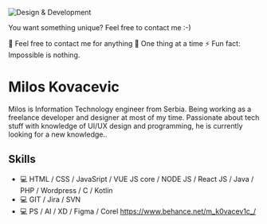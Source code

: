 ![Design & Development](https://pbs.twimg.com/profile_banners/2716994627/1672507736/1500x500)

You want something unique? Feel free to contact me :-) 

💬 Feel free to contact me for anything
🎯 One thing at a time
⚡ Fun fact: Impossible is nothing.


#  Milos Kovacevic
Milos is Information Technology engineer from Serbia. Being working as a freelance developer and designer at most of my time. 
Passionate about tech stuff with knowledge of UI/UX design and programming, he is currently looking for a new knowledge..

## Skills
* 💻 HTML / CSS / JavaSript /  VUE JS core / NODE JS / React JS / Java / PHP / Wordpress / C / Kotlin  
* 💻 GIT / Jira / SVN
* 💻 PS / AI / XD / Figma / Corel    https://www.behance.net/m_k0vacev1c_/














